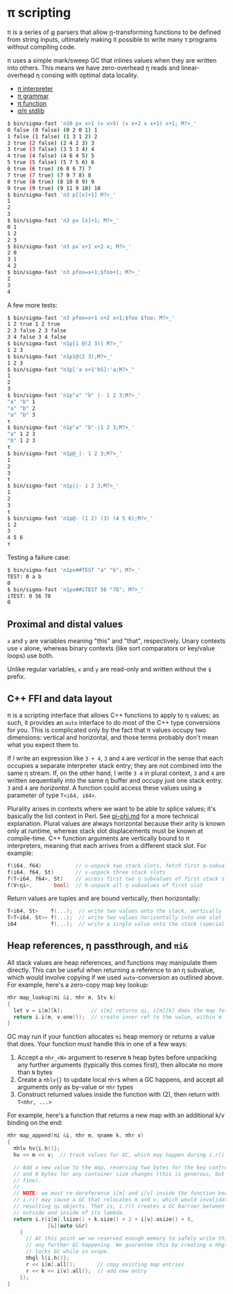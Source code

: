 # π scripting
π is a series of [φ](phi.md) parsers that allow [η](eta.md)-transforming functions to be defined from string inputs, ultimately making it possible to write many τ programs without compiling code.

π uses a simple mark/sweep GC that inlines values when they are written into others. This means we have zero-overhead η reads and linear-overhead η consing with optimal data locality.

+ [π interpreter](pi-int.md)
+ [π grammar](pi-phi.md)
+ [π function](pi-fn.md)
+ [σ/π stdlib](sigma-pi-stdlib.md)

```bash
$ bin/sigma-fast 'n10 px x>1 (x x>5) (x x+2 x x+1) x+1; M?>_'
0 false (0 false) (0 2 0 1) 1
1 false (1 false) (1 3 1 2) 2
2 true (2 false) (2 4 2 3) 3
3 true (3 false) (3 5 3 4) 4
4 true (4 false) (4 6 4 5) 5
5 true (5 false) (5 7 5 6) 6
6 true (6 true) (6 8 6 7) 7
7 true (7 true) (7 9 7 8) 8
8 true (8 true) (8 10 8 9) 9
9 true (9 true) (9 11 9 10) 10
$ bin/sigma-fast 'n3 p[[x]+1] M?>_'
1
2
3
$ bin/sigma-fast 'n3 px [x]+1; M?>_'
0 1
1 2
2 3
$ bin/sigma-fast 'n3 px`x+1`x+2 x; M?>_'
2 0
3 1
4 2
$ bin/sigma-fast 'n3 pfoo=x+1;$foo+1; M?>_'
2
3
4
```

A few more tests:

```bash
$ bin/sigma-fast 'n3 pfoo=x+1 x+2 x<1;$foo $foo; M?>_'
1 2 true 1 2 true
2 3 false 2 3 false
3 4 false 3 4 false
$ bin/sigma-fast 'n1p[1 @(2 3)] M?>_'
1 2 3
$ bin/sigma-fast 'n1p1@(2 3);M?>_'
1 2 3
$ bin/sigma-fast "n3p['a x+1'b5]:'a;M?>_"
1
2
3
$ bin/sigma-fast 'n1p"a" "b" |- 1 2 3;M?>_'
"a" "b" 1
"a" "b" 2
"a" "b" 3
τ
$ bin/sigma-fast 'n1p"a" "b"-|1 2 3;M?>_'
"a" 1 2 3
"b" 1 2 3
τ
$ bin/sigma-fast 'n1p@_|- 1 2 3;M?>_'
1
2
3
τ
$ bin/sigma-fast 'n1p||- 1 2 3;M?>_'
1
2
3
τ
$ bin/sigma-fast 'n1p@- (1 2) (3) (4 5 6);M?>_'
1 2
3
4 5 6
τ
```

Testing a failure case:

```bash
$ bin/sigma-fast 'n1px##TEST "a" "b"; M?>_'
TEST: 0 a b
0
$ bin/sigma-fast 'n1px##iTEST 56 "78"; M?>_'
iTEST: 0 56 78
0
```


## Proximal and distal values
`x` and `y` are variables meaning "this" and "that", respectively. Unary contexts use `x` alone, whereas binary contexts (like sort comparators or key/value loops) use both.

Unlike regular variables, `x` and `y` are read-only and written without the `$` prefix.


## C++ FFI and data layout
π is a scripting interface that allows C++ functions to apply to η values; as such, it provides an `auto` interface to do most of the C++ type conversions for you. This is complicated only by the fact that π values occupy two dimensions: vertical and horizontal, and those terms probably don't mean what you expect them to.

If I write an expression like `3 + 4`, `3` and `4` are _vertical_ in the sense that each occupies a separate interpreter stack entry; they are not combined into the same η stream. If, on the other hand, I write `3 4` in plural context, `3` and `4` are written sequentially into the same η buffer and occupy just one stack entry. `3` and `4` are _horizontal_. A function could access these values using a parameter of type `T<i64, i64>`.

Plurality arises in contexts where we want to be able to splice values; it's basically the list context in Perl. See [pi-phi.md](pi-phi.md) for a more technical explanation. Plural values are always horizontal because their arity is known only at runtime, whereas stack slot displacements must be known at compile-time. C++ function arguments are vertically bound to π interpreters, meaning that each arrives from a different stack slot. For example:

```cpp
f(i64, f64)           // v-unpack two stack slots, fetch first η-subvalue of each
f(i64, f64, St)       // v-unpack three stack slots
f(T<i64, f64>, St)    // access first two η subvalues of first stack slot
f(V<ηi>,       bool)  // h-unpack all η subvalues of first slot
```

Return values are tuples and are bound vertically, then horizontally:

```cpp
T<i64, St>    f(...);  // write two values onto the stack, vertically
T<T<i64, St>> f(...);  // write two values horizontally into one slot
i64           f(...);  // write a single value onto the stack (special case)
```


## Heap references, η passthrough, and `πi&`
All stack values are heap references, and functions may manipulate them directly. This can be useful when returning a reference to an η subvalue, which would involve copying if we used `auto`-conversion as outlined above. For example, here's a zero-copy map key lookup:

```cpp
πhr map_lookup(πi &i, πhr m, Stv k)
{
  let v = i[m][k];         // i[m] returns ηi, i[m][k] does the map fetch
  return i.i(m, v.one());  // create inner ref to the value, within m
}
```

GC may run if your function allocates `πi` heap memory or returns a value that does.
Your function must handle this in one of a few ways:

1. Accept a `πhr_<N>` argument to reserve `N` heap bytes before unpacking any further arguments (typically this comes first), then allocate no more than `N` bytes
2. Create a `πhlv{}` to update local `πhr`s when a GC happens, and accept all arguments only as by-value or `πhr` types
3. Construct returned values inside the function with (2), then return with `T<πhr, ...>`

For example, here's a function that returns a new map with an additional k/v binding on the end:

```cpp
πhr map_append(πi &i, πhr m, ηname k, πhr v)
{
  πhlv hv{i.h()};
  hv << m << v;  // track values for GC, which may happen during i.r()

  // Add a new value to the map, reserving two bytes for the key control+size
  // and 8 bytes for any container size changes (this is generous, but that's
  // fine).
  //
  // NOTE: we must re-dereference i[m] and i[v] inside the function because
  // i.r() may cause a GC that relocates m and v, which would invalidate the
  // resulting ηi objects. That is, i.r() creates a GC barrier between the
  // outside and inside of its lambda.
  return i.r(i[m].lsize() + k.size() + 2 + i[v].osize() + 8,
             [&](auto &&r)
    {
      // At this point we've reserved enough memory to safely write things without
      // any further GC happening. We guarantee this by creating a πhgl, which
      // locks GC while in scope.
      πhgl l{i.h()};
      r << i[m].all();       // copy existing map entries
      r << k << i[v].all();  // add new entry
    });
}
```
